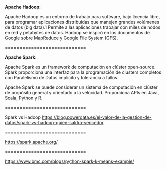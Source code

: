 **Apache Hadoop:**

Apache Hadoop es un entorno de trabajo para software, bajo licencia libre, para programar aplicaciones distribuidas que manejen grandes volúmenes de datos (big data).1​ Permite a las aplicaciones trabajar con miles de nodos en red y petabytes de datos. Hadoop se inspiró en los documentos de Google sobre MapReduce y Google File System (GFS).

============================

**Apache Spark:**

Apache Spark es un framework de computación en clúster open-source. Spark proporciona una interfaz para la programación de clusters completos con Paralelismo de Datos implícito y tolerancia a fallos.

Apache Spark se puede considerar un sistema de computación en clúster de propósito general y orientado a la velocidad. Proporciona APIs en Java, Scala, Python y R.

============================

Spark vs Hadoop
https://blog.powerdata.es/el-valor-de-la-gestion-de-datos/spark-vs-hadoop-quien-saldra-vencedor

============================

https://spark.apache.org/

============================

https://www.bmc.com/blogs/python-spark-k-means-example/